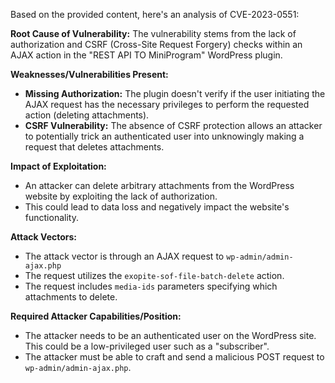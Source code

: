 Based on the provided content, here's an analysis of CVE-2023-0551:

**Root Cause of Vulnerability:**
The vulnerability stems from the lack of authorization and CSRF (Cross-Site Request Forgery) checks within an AJAX action in the "REST API TO MiniProgram" WordPress plugin.

**Weaknesses/Vulnerabilities Present:**
- **Missing Authorization:**  The plugin doesn't verify if the user initiating the AJAX request has the necessary privileges to perform the requested action (deleting attachments).
- **CSRF Vulnerability:** The absence of CSRF protection allows an attacker to potentially trick an authenticated user into unknowingly making a request that deletes attachments.

**Impact of Exploitation:**
- An attacker can delete arbitrary attachments from the WordPress website by exploiting the lack of authorization.
- This could lead to data loss and negatively impact the website's functionality.

**Attack Vectors:**
- The attack vector is through an AJAX request to `wp-admin/admin-ajax.php`
- The request utilizes the `exopite-sof-file-batch-delete` action.
- The request includes `media-ids` parameters specifying which attachments to delete.

**Required Attacker Capabilities/Position:**
- The attacker needs to be an authenticated user on the WordPress site. This could be a low-privileged user such as a "subscriber".
- The attacker must be able to craft and send a malicious POST request to `wp-admin/admin-ajax.php`.